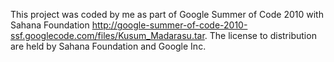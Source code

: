 This project was coded by me as part of Google Summer of Code 2010 with Sahana Foundation
http://google-summer-of-code-2010-ssf.googlecode.com/files/Kusum_Madarasu.tar.
The license to distribution are held by Sahana Foundation and Google Inc.